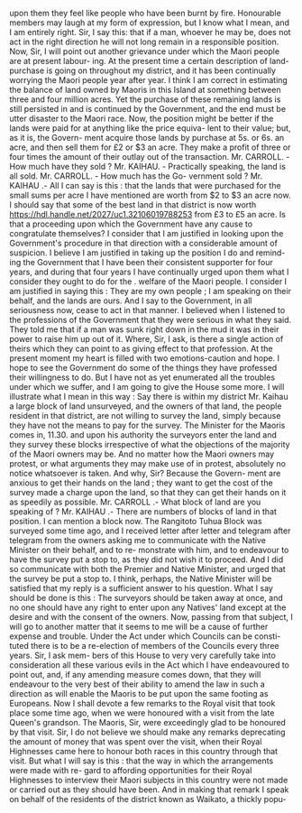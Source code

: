 upon them they feel like people who have been burnt by fire. Honourable members may laugh at my form of expression, but I know what I mean, and I am entirely right. Sir, I say this: that if a man, whoever he may be, does not act in the right direction he will not long remain in a responsible position. Now, Sir, I will point out another grievance under which the Maori people are at present labour- ing. At the present time a certain description of land-purchase is going on throughout my district, and it has been continually worrying the Maori people year after year. I think I am correct in estimating the balance of land owned by Maoris in this Island at something between three and four million acres. Yet the purchase of these remaining lands is still persisted in and is continued by the Government, and the end must be utter disaster to the Maori race. Now, the position might be better if the lands were paid for at anything like the price equiva- lent to their value; but, as it is, the Govern- ment acquire those lands by purchase at 5s. or 6s. an acre, and then sell them for £2 or $3 an acre. They make a profit of three or four times the amount of their outlay out of the transaction. Mr. CARROLL. - How much have they sold ? Mr. KAIHAU. - Practically speaking, the land is all sold. Mr. CARROLL. - How much has the Go- vernment sold ? Mr. KAIHAU .- All I can say is this : that the lands that were purchased for the small sums per acre I have mentioned are worth from $2 to $3 an acre now. I should say that some of the best land in that district is now worth https://hdl.handle.net/2027/uc1.32106019788253 from £3 to £5 an acre. Is that a proceeding upon which the Government have any cause to congratulate themselves? I consider that I am justified in looking upon the Government's procedure in that direction with a considerable amount of suspicion. I believe I am justified in taking up the position I do and remind- ing the Government that I have been their consistent supporter for four years, and during that four years I have continually urged upon them what I consider they ought to do for the . welfare of the Maori people. I consider I am justified in saying this : They are my own people ; I am speaking on their behalf, and the lands are ours. And I say to the Government, in all seriousness now, cease to act in that manner. I believed when I listened to the professions of the Government that they were serious in what they said. They told me that if a man was sunk right down in the mud it was in their power to raise him up out of it. Where, Sir, I ask, is there a single action of theirs which they can point to as giving effect to that profession. At the present moment my heart is filled with two emotions-caution and hope. I hope to see the Government do some of the things they have professed their willingness to do. But I have not as yet enumerated all the troubles under which we suffer, and I am going to give the House some more. I will illustrate what I mean in this way : Say there is within my district Mr. Kaihau a large block of land unsurveyed, and the owners of that land, the people resident in that district, are not willing to survey the land, simply because they have not the means to pay for the survey. The Minister for the Maoris comes in, 11.30. and upon his authority the surveyors enter the land and they survey these blocks irrespective of what the objections of the majority of the Maori owners may be. And no matter how the Maori owners may protest, or what arguments they may make use of in protest, absolutely no notice whatsoever is taken. And why, Sir? Because the Govern- ment are anxious to get their hands on the land ; they want to get the cost of the survey made a charge upon the land, so that they can get their hands on it as speedily as possible. Mr. CARROLL .- What block of land are you speaking of ? Mr. KAIHAU .- There are numbers of blocks of land in that position. I can mention a block now. The Rangitoto Tuhua Block was surveyed some time ago, and I received letter after letter and telegram after telegram from the owners asking me to communicate with the Native Minister on their behalf, and to re- monstrate with him, and to endeavour to have the survey put a stop to, as they did not wish it to proceed. And I did so communicate with both the Premier and Native Minister, and urged that the survey be put a stop to. I think, perhaps, the Native Minister will be satisfied that my reply is a sufficient answer to his question. What I say should be done is this : The surveyors should be taken away at once, and no one should have any right to enter upon any Natives' land except at the desire and with the consent of the owners. Now, passing from that subject, I will go to another matter that it seems to me will be a cause of further expense and trouble. Under the Act under which Councils can be consti- tuted there is to be a re-election of members of the Councils every three years. Sir, I ask mem- bers of this House to very very carefully take into consideration all these various evils in the Act which I have endeavoured to point out, and, if any amending measure comes down, that they will endeavour to the very best of their ability to amend the law in such a direction as will enable the Maoris to be put upon the same footing as Europeans. Now I shall devote a few remarks to the Royal visit that took place some time ago, when we were honoured with a visit from the late Queen's grandson. The Maoris, Sir, were exceedingly glad to be honoured by that visit. Sir, I do not believe we should make any remarks deprecating the amount of money that was spent over the visit, when their Royal Highnesses came here to honour both races in this country through that visit. But what I will say is this : that the way in which the arrangements were made with re- gard to affording opportunities for their Royal Highnesses to interview their Maori subjects in this country were not made or carried out as they should have been. And in making that remark I speak on behalf of the residents of the district known as Waikato, a thickly popu- 